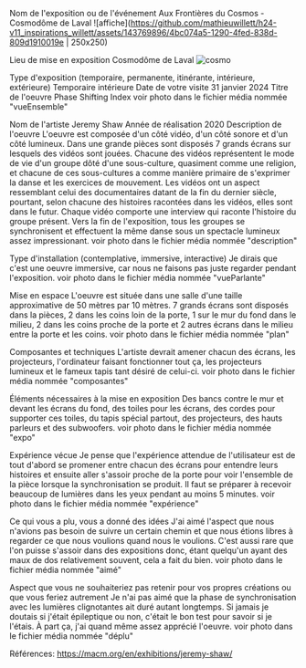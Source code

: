 Nom de l'exposition ou de l'événement
Aux Frontières du Cosmos - Cosmodôme de Laval
![affiche](https://github.com/mathieuwillett/h24-v11_inspirations_willett/assets/143769896/4bc074a5-1290-4fed-838d-809d1910019e | 250x250)


Lieu de mise en exposition
Cosmodôme de Laval
![cosmo](https://github.com/mathieuwillett/h24-v11_inspirations_willett/assets/143769896/422dafe0-cf89-4741-9e75-908447e0e064)


Type d'exposition (temporaire, permanente, itinérante, intérieure, extérieure)
Temporaire intérieure
Date de votre visite
31 janvier 2024
Titre de l'oeuvre
Phase Shifting Index
voir photo dans le fichier média nommée "vueEnsemble"

Nom de l'artiste
Jeremy Shaw
Année de réalisation
2020
Description de l'oeuvre
L'oeuvre est composée d'un côté vidéo, d'un côté sonore et d'un côté lumineux. Dans une grande pièces sont disposés 7 grands écrans sur lesquels des vidéos sont jouées. Chacune des vidéos représentent le mode de vie d'un groupe dôté d'une sous-culture, quasiment comme une religion, et chacune de ces sous-cultures a comme manière primaire de s'exprimer la danse et les exercices de mouvement. Les vidéos ont un aspect ressemblant celui des documentaires datant de la fin du dernier siècle, pourtant, selon chacune des histoires racontées dans les vidéos, elles sont dans le futur. Chaque vidéo comporte une interview qui raconte l'histoire du groupe présent. Vers la fin de l'exposition, tous les groupes se synchronisent et effectuent la même danse sous un spectacle lumineux assez impressionant.
voir photo dans le fichier média nommée "description"

Type d'installation (contemplative, immersive, interactive)
Je dirais que c'est une oeuvre immersive, car nous ne faisons pas juste regarder pendant l'exposition.
voir photo dans le fichier média nommée "vueParlante"

Mise en espace
L'oeuvre est située dans une salle d'une taille approximative de 50 mètres par 10 mètres. 7 grands écrans sont disposés dans la pièces, 2 dans les coins loin de la porte, 1 sur le mur du fond dans le milieu, 2 dans les coins proche de la porte et 2 autres écrans dans le milieu entre la porte et les coins.
voir photo dans le fichier média nommée "plan"

Composantes et techniques
L'artiste devrait amener chacun des écrans, les projecteurs, l'ordinateur faisant fonctionner tout ça, les projecteurs lumineux et le fameux tapis tant désiré de celui-ci.
voir photo dans le fichier média nommée "composantes"

Éléments nécessaires à la mise en exposition
Des bancs contre le mur et devant les écrans du fond, des toiles pour les écrans, des cordes pour supporter ces toiles, du tapis spécial partout, des projecteurs, des hauts parleurs et des subwoofers.
voir photo dans le fichier média nommée "expo"

Expérience vécue
Je pense que l'expérience attendue de l'utilisateur est de tout d'abord se promener entre chacun des écrans pour entendre leurs histoires et ensuite aller s'assoir proche de la porte pour voir l'ensemble de la pièce lorsque la synchronisation se produit. Il faut se préparer à recevoir beaucoup de lumières dans les yeux pendant au moins 5 minutes.
voir photo dans le fichier média nommée "expérience"

Ce qui vous a plu, vous a donné des idées
J'ai aimé l'aspect que nous n'avions pas besoin de suivre un certain chemin et que nous étions libres à regarder ce que nous voulions quand nous le voulions. C'est aussi rare que l'on puisse s'assoir dans des expositions donc, étant quelqu'un ayant des maux de dos relativement souvent, cela a fait du bien.
voir photo dans le fichier média nommée "aimé"

Aspect que vous ne souhaiteriez pas retenir pour vos propres créations ou que vous feriez autrement
Je n'ai pas aimé que la phase de synchronisation avec les lumières clignotantes ait duré autant longtemps. Si jamais je doutais si j'était épileptique ou non, c'était le bon test pour savoir si je l'étais. À part ça, j'ai quand même assez apprécié l'oeuvre.
voir photo dans le fichier média nommée "déplu"

Références:
https://macm.org/en/exhibitions/jeremy-shaw/

